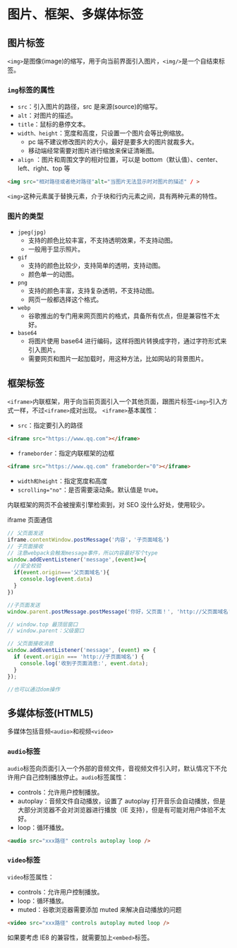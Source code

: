 # 图片、框架、多媒体标签

## 图片标签

`<img>`是图像(image)的缩写，用于向当前界面引入图片，`<img/>`是一个自结束标签。

### `img`标签的属性

- `src`：引入图片的路径，src 是来源(source)的缩写。
- `alt`：对图片的描述。
- `title`：鼠标的悬停文本。
- `width、height`：宽度和高度，只设置一个图片会等比例缩放。
  - pc 端不建议修改图片的大小，最好是要多大的图片就裁多大。
  - 移动端经常需要对图片进行缩放来保证清晰图。
- `align` ：图片和周围文字的相对位置，可以是 bottom（默认值）、center、left、right、top 等

```html
<img src="相对路径或者绝对路径"alt="当图片无法显示时对图片的描述" / >
```

`<img>`这种元素属于替换元素，介于块和行内元素之间，具有两种元素的特性。

### 图片的类型

- `jpeg(jpg)`
  - 支持的颜色比较丰富，不支持透明效果，不支持动图。
  - 一般用于显示照片。
- `gif`
  - 支持的颜色比较少，支持简单的透明，支持动图。
  - 颜色单一的动图。
- `png`
  - 支持的颜色丰富，支持复杂透明，不支持动图。
  - 网页一般都选择这个格式。
- `webp`
  - 谷歌推出的专门用来网页图片的格式，具备所有优点，但是兼容性不太好。
- `base64`
  - 将图片使用 base64 进行编码，这样将图片转换成字符，通过字符形式来引入图片。
  - 需要网页和图片一起加载时，用这种方法，比如网站的背景图片。

## 框架标签

`<iframe>`内联框架，用于向当前页面引入一个其他页面，跟图片标签`<img>`引入方式一样，不过`<iframe>`成对出现。
`<iframe>`基本属性：

- `src`：指定要引入的路径

```html
<iframe src="https://www.qq.com"></iframe>
```

- `frameborder`：指定内联框架的边框

```html
<iframe src="https://www.qq.com" frameborder="0"></iframe>
```

- `width和height`：指定宽度和高度
- `scrolling="no"`：是否需要滚动条。默认值是 true。

内联框架的网页不会被搜索引擎检索到，对 SEO 没什么好处，使用较少。

iframe 页面通信

```js
// 父页面发送
iframe.contentWindow.postMessage('内容'，'子页面域名')
// 子页面接收
// 注意webpack会触发message事件，所以内容最好写个type
window.addEventListener('message',(event)=>{
  //安全校验
  if(event.origin==='父页面域名'){
    console.log(event.data)
  }
})

//子页面发送
window.parent.postMessage.postMessage('你好，父页面！', 'http://父页面域名');

// window.top 最顶层窗口
// window.parent：父级窗口

// 父页面接收消息
window.addEventListener('message', (event) => {
  if (event.origin === 'http://子页面域名') {
    console.log('收到子页面消息:', event.data);
  }
});

//也可以通过dom操作
```

## 多媒体标签(HTML5)

多媒体包括音频`<audio>`和视频`<video>`

### `audio`标签

`audio`标签向页面引入一个外部的音频文件，音视频文件引入时，默认情况下不允许用户自己控制播放停止。`audio`标签属性：

- controls：允许用户控制播放。
- autoplay：音频文件自动播放，设置了 autoplay 打开音乐会自动播放，但是大部分浏览器不会对浏览器进行播放（IE 支持），但是有可能对用户体验不太好。
- loop：循环播放。

```html
<audio src="xxx路径" controls autoplay loop />
```

### `video`标签

`video`标签属性：

- controls：允许用户控制播放。
- loop：循环播放。
- muted：谷歌浏览器需要添加 muted 来解决自动播放的问题

```html
<video src="xxx路径" controls autoplay muted loop />
```

如果要考虑 IE8 的兼容性，就需要加上`<embed>`标签。
